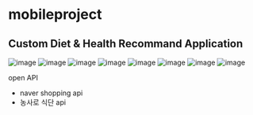 # mobileproject


## Custom Diet & Health Recommand Application

![image](https://user-images.githubusercontent.com/73246476/174446376-3bfdcbbb-420a-4da5-b11d-ec1f25d2d4a3.png)
![image](https://user-images.githubusercontent.com/73246476/174446380-dfc4f056-d7b2-4b3b-a1d3-cd77df6a5430.png)
![image](https://user-images.githubusercontent.com/73246476/174446382-896d19d4-95a3-421f-8f3f-f97c8c90b4ce.png)
![image](https://user-images.githubusercontent.com/73246476/174446390-2ca5a5d6-cadc-49bc-94dc-a35665a5a22d.png)
![image](https://user-images.githubusercontent.com/73246476/174446399-8c6f6b2e-1b22-4ca4-b78d-56a1aa667aa5.png)
![image](https://user-images.githubusercontent.com/73246476/174446415-d1d6696e-d355-4d7b-a12e-df27d34bb758.png)
![image](https://user-images.githubusercontent.com/73246476/174446420-50bfb0a0-8586-4c7c-ba28-14d1363838ad.png)
![image](https://user-images.githubusercontent.com/73246476/174446427-26a8dc2b-3047-4e09-9121-ae38d628117c.png)

open API
- naver shopping api 
- 농사로 식단 api

